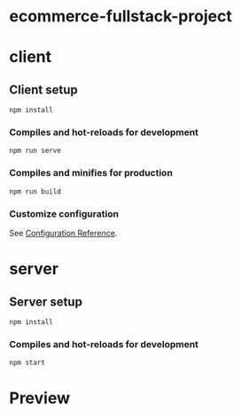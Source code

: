 # ecommerce-fullstack-project

# client

## Client setup
```
npm install
```

### Compiles and hot-reloads for development
```
npm run serve
```

### Compiles and minifies for production
```
npm run build
```

### Customize configuration
See [Configuration Reference](https://cli.vuejs.org/config/).

# server

## Server setup
```
npm install
```

### Compiles and hot-reloads for development
```
npm start
```
# Preview


